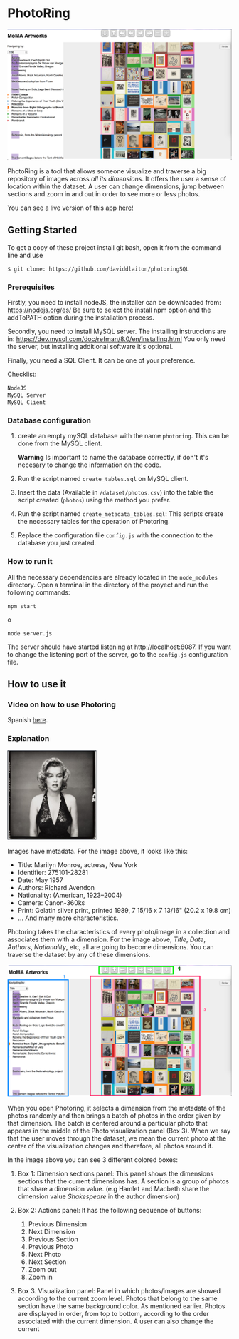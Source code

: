 # PhotoRing

![Photoring live screenshot](/static/img/photoringLive.png)

PhotoRing is a tool that allows someone visualize and traverse a big repository of images across *all its dimensions*. It offers the user a sense of location within the dataset. A user can change dimensions, jump between sections and zoom in and out in order to see more or less photos.

You can see a live version of this app [here!](http://photoring.herokuapp.com)

## Getting Started
To get a copy of these project install git bash, open it from the command line and use 
```
$ git clone: https://github.com/daviddlaiton/photoringSQL
```

### Prerequisites

Firstly, you need to install nodeJS, the installer can be downloaded from: https://nodejs.org/es/
Be sure to select the install npm option and the addToPATH option during the installation process.

Secondly, you need to install MySQL server. The installing instruccions are in: https://dev.mysql.com/doc/refman/8.0/en/installing.html 
You only need the server, but installing additional software it's optional.

Finally, you need a SQL Client. It can be one of your preference.

Checklist:
```
NodeJS
MySQL Server
MySQL Client
```

### Database configuration

1. create an empty mySQL database with the name `photoring`. This can be done from the MySQL client.

	**Warning** Is important to name the database correctly, if don't it's necesary to change the information on the code.

2. Run the script named `create_tables.sql` on MySQL client. 

3. Insert the data (Available in `/dataset/photos.csv`) into the table the script created (`photos`) using the method you prefer. 

4. Run the script named `create_metadata_tables.sql`: This scripts create the necessary tables for the operation of Photoring.

5. Replace the configuration file `config.js` with the connection to the database you just created.

### How to run it

 All the necessary dependencies are already located in the  `node_modules` directory. Open a terminal in the directory of the proyect and run the following commands:

```
npm start
``` 
o
```
node server.js
```

The server should have started listening at http://localhost:8087. If you want to change the listening port of the server, go to the `config.js` configuration file.


## How to use it



### Video on how to use Photoring 

Spanish [here](https://www.youtube.com/watch?v=PArgtZ5IpsU).

### Explanation

<img align="center;" width="200" height="200" src="/docs/msmonroe.png">

Images have metadata. For the image above, it looks like this:

* Title: Marilyn Monroe, actress, New York
* Identifier: 275101-28281
* Date: May 1957
* Authors: Richard Avendon
* Nationality: (American, 1923–2004)
* Camera: Canon-360ks
* Print: Gelatin silver print, printed 1989,
7 15/16 x 7 13/16" (20.2 x 19.8 cm)
* … And many more characteristics.

Photoring takes the characteristics of every photo/image in a collection and associates them with a dimension. For the image above, *Title*,  *Date*, *Authors*, *Nationality*, etc, all are going to become dimensions. You can traverse the dataset by any of these dimensions.

![Photoring screenshot with coloured boxes showing the 3 panels: Sections panel, action panels and visualization panel](/docs/photoringLiveBoxes.png)


When you open Photoring, it selects a dimension from the metadata of the photos randomly and then brings a batch of photos in the order given by that dimension. The batch is centered around a particular photo that appears in the middle of the Photo visualization panel (Box 3). When we say that the user moves through the dataset, we mean the current photo at the center of the visualization changes and therefore, all photos around it. 

In the image above you can see 3 different colored boxes:

1. Box 1: Dimension sections panel: This panel shows the dimensions sections that the current dimensions has. A section is a group of photos that share a dimension value. (e.g Hamlet and Macbeth share the dimension value *Shakespeare* in the author dimension)

2. Box 2: Actions panel: It has the following sequence of buttons:
	1. Previous Dimension
	2. Next Dimension
	3. Previous Section
	4. Previous Photo
	5. Next Photo
	6. Next Section
	7. Zoom out
	8. Zoom in

3. Box 3. Visualization panel: Panel in which photos/images are showed according to the current zoom level. Photos that belong to the same section have the same background color. As mentioned earlier. Photos are displayed in order, from top to bottom, according to the order associated with the current dimension. A user can also change the current 